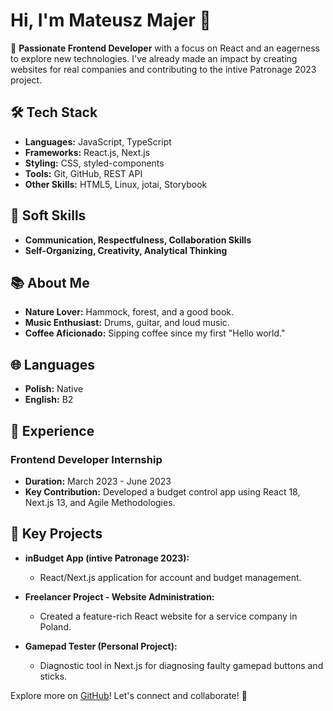 # Hi, I'm Mateusz Majer 👋

🚀 **Passionate Frontend Developer** with a focus on React and an eagerness to explore new technologies. I've already made an impact by creating websites for real companies and contributing to the intive Patronage 2023 project.

## 🛠️ Tech Stack

- **Languages:** JavaScript, TypeScript
- **Frameworks:** React.js, Next.js
- **Styling:** CSS, styled-components
- **Tools:** Git, GitHub, REST API
- **Other Skills:** HTML5, Linux, jotai, Storybook

## 🌈 Soft Skills

- **Communication, Respectfulness, Collaboration Skills**
- **Self-Organizing, Creativity, Analytical Thinking**

## 📚 About Me

- **Nature Lover:** Hammock, forest, and a good book.
- **Music Enthusiast:** Drums, guitar, and loud music.
- **Coffee Aficionado:** Sipping coffee since my first "Hello world."

## 🌐 Languages

- **Polish:** Native
- **English:** B2

## 💼 Experience

### Frontend Developer Internship

- **Duration:** March 2023 - June 2023
- **Key Contribution:** Developed a budget control app using React 18, Next.js 13, and Agile Methodologies.

## 🔧 Key Projects

- **inBudget App (intive Patronage 2023):**
  - React/Next.js application for account and budget management.
  
- **Freelancer Project - Website Administration:**
  - Created a feature-rich React website for a service company in Poland.

- **Gamepad Tester (Personal Project):**
  - Diagnostic tool in Next.js for diagnosing faulty gamepad buttons and sticks.

Explore more on [GitHub](https://github.com/Vectari)! Let's connect and collaborate! 🚀

